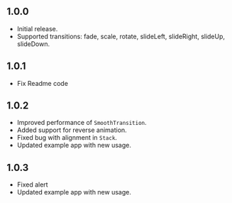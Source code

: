 ## 1.0.0
- Initial release.
- Supported transitions: fade, scale, rotate, slideLeft, slideRight, slideUp, slideDown.

## 1.0.1
- Fix Readme code

## 1.0.2
- Improved performance of `SmoothTransition`.
- Added support for reverse animation.
- Fixed bug with alignment in `Stack`.
- Updated example app with new usage.

## 1.0.3
- Fixed alert 
- Updated example app with new usage.